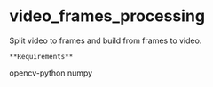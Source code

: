 # video_frames_processing
Split video to frames and build from frames to video.

```
**Requirements**
```
opencv-python
numpy
```
